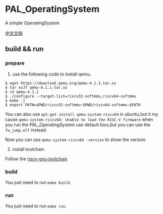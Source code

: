 # PAL_OperatingSystem
A simple OperatingSystem

[中文文档](README_CN.md)

## build && run

### prepare
1. use the following code to install qemu.
```shell
$ wget https://download.qemu.org/qemu-4.1.1.tar.xz
$ tar xvJf qemu-4.1.1.tar.xz
$ cd qemu-4.1.1
$ ./configure --target-list=riscv32-softmmu,riscv64-softmmu
$ make -j
$ export PATH=$PWD/riscv32-softmmu:$PWD/riscv64-softmmu:$PATH
```
You can also use `apt-get install qemu-system-riscv64` in ubuntu,but it my cause `qemu-system-riscv64: Unable to load the RISC-V firmware` when you run the PAL_OperatingSystem use default bios,but you can use the `fw_jump.elf` instead.

Now you can use `qemu-system-riscv64 -version` to show the version.

2. install toolchain

Follow the [riscv-gnu-toolchain](https://github.com/riscv-collab/riscv-gnu-toolchain)

### build

You just need to run `make build`.

### run

You just need to run `make run`.

